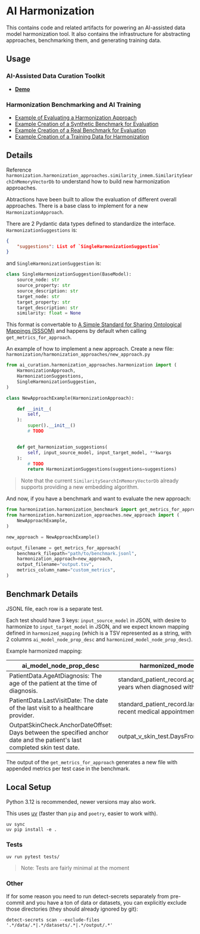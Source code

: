 # AI Harmonization

This contains code and related artifacts for powering an AI-assisted data model harmonization tool. It also contains the infrastructure for abstracting approaches, benchmarking them, and generating training data.

## Usage

### **AI-Assisted Data Curation Toolkit**

- **[Demo](./jupyter/ai_assisted_data_curation.ipynb)**

### Harmonization Benchmarking and AI Training

- [Example of Evaluating a Harmonization Approach](./jupyter/harmonization_approach_evaluation.ipynb)
- [Example Creation of a Synthetic Benchmark for Evaluation](./jupyter/harmonization_synth_benchmark_creation.ipynb)
- [Example Creation of a Real Benchmark for Evaluation](./jupyter/harmonization_real_benchmark_creation.ipynb)
- [Example Creation of a Training Data for Harmonization](./jupyter/harmonization_training_data.ipynb)

## Details

Reference `harmonization.harmonization_approaches.similarity_inmem.SimilaritySearchInMemoryVectorDb` to understand how to build new harmonization approaches.

Abtractions have been built to allow the evaluation of different overall approaches. There is a base class to implement for a new `HarmonizationApproach`.

There are 2 Pydantic data types defined to standardize the interface. `HarmonizationSuggestions` is:

```json
{
    "suggestions": List of `SingleHarmonizationSuggestion`
}
```

and `SingleHarmonizationSuggestion` is:

```python
class SingleHarmonizationSuggestion(BaseModel):
    source_node: str
    source_property: str
    source_description: str
    target_node: str
    target_property: str
    target_description: str
    similarity: float = None
```

This format is convertable to [A Simple Standard for Sharing Ontological Mappings (SSSOM)](https://github.com/mapping-commons/SSSOM) and happens by default when calling `get_metrics_for_approach`.

An example of how to implement a new approach. Create a new file: `harmonization/harmonization_approaches/new_approach.py`

```python
from ai_curation.harmonization_approaches.harmonization import (
    HarmonizationApproach,
    HarmonizationSuggestions,
    SingleHarmonizationSuggestion,
)

class NewApproachExample(HarmonizationApproach):

    def __init__(
        self,
    ):
        super().__init__()
        # TODO


    def get_harmonization_suggestions(
        self, input_source_model, input_target_model, **kwargs
    ):
        # TODO
        return HarmonizationSuggestions(suggestions=suggestions)
```

> Note that the current `SimilaritySearchInMemoryVectorDb` already supports providing a new embedding algorithm.

And now, if you have a benchmark and want to evaluate the new approach:

```python
from harmonization.harmonization_benchmark import get_metrics_for_approach
from harmonization.harmonization_approaches.new_approach import (
    NewApproachExample,
)

new_approach = NewApproachExample()

output_filename = get_metrics_for_approach(
    benchmark_filepath="path/to/benchmark.jsonl",
    harmonization_approach=new_approach,
    output_filename="output.tsv",
    metrics_column_name="custom_metrics",
)
```

## Benchmark Details

JSONL file, each row is a separate test.

Each test should have 3 keys: `input_source_model` in JSON, with desire to harmonize to  `input_target_model` in JSON, and we expect known mapping defined in `harmonized_mapping` (which is a TSV represented as a string, with 2 columns `ai_model_node_prop_desc` and `harmonized_model_node_prop_desc`).

Example harmonized mapping:

| ai_model_node_prop_desc | harmonized_model_node_prop_desc |
|---|---|
| PatientData.AgeAtDiagnosis: The age of the patient at the time of diagnosis. | standard_patient_record.age_at_diagnosis: Age in years when diagnosed with the condition. |
| PatientData.LastVisitDate: The date of the last visit to a healthcare provider. | standard_patient_record.last_visit_date: Date of most recent medical appointment or consultation. |
| OutpatSkinCheck.AnchorDateOffset: Days between the specified anchor date and the patient's last completed skin test date. | outpat_v_skin_test.DaysFromAnchorDateToEventDate: |

The output of the `get_metrics_for_approach` generates a new file with appended metrics per test case in the benchmark.

## Local Setup

Python 3.12 is recommended, newer versions may also work.

This uses [uv](https://docs.astral.sh/uv/) (faster than `pip` and `poetry`, easier to work with).

```
uv sync
uv pip install -e .
```

### Tests

```
uv run pytest tests/
```

> Note: Tests are fairly minimal at the moment

### Other

If for some reason you need to run detect-secrets separately from pre-commit and you have a ton of data or datasets, you can explicitly exclude those directories (they should already ignored by git):

```
detect-secrets scan --exclude-files '.*/data/.*|.*/datasets/.*|.*/output/.*'
```
